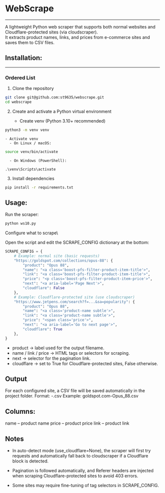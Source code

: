 # **WebScrape**
---

A lightweight Python web scraper that supports both normal websites and Cloudflare-protected sites (via cloudscraper).\
It extracts product names, links, and prices from e-commerce sites and saves them to CSV files.


## Installation:
---

### Ordered List
1. Clone the repository
```bash
git clone git@github.com:st9635/webscrape.git
cd webscrape
```

2. Create and activate a Python virtual environment

   - Create venv (Python 3.10+ recommended)
```bash
python3 -m venv venv
```

    - Activate venv
      - On Linux / macOS:
```bash
source venv/bin/activate
```
      - On Windows (PowerShell):
```cmd.exe
.\venv\Scripts\activate
```

3. Install dependencies
```bash
pip install -r requirements.txt
```

## Usage:

Run the scraper:

```bash
python ws10.py
```

Configure what to scrape\

Open the script and edit the SCRAPE_CONFIG dictionary at the bottom:

```python
SCRAPE_CONFIG = {
    # Example: normal site (basic requests)
    "https://goldspot.com/collections/opus-88": {
        "product": "Opus 88",
        "name": "<a class='boost-pfs-filter-product-item-title'>",
        "link": "<a class='boost-pfs-filter-product-item-title'>",
        "price": "<p class='boost-pfs-filter-product-item-price'>",
        "next": "<a aria-label='Page Next'>",
        "cloudflare": False
    },
    # Example: Cloudflare-protected site (use cloudscraper)
    "https://www.jetpens.com/search?f=...&sa=popularity": {
        "product": "Opus 88",
        "name": "<a class='product-name subtle'>",
        "link": "<a class='product-name subtle'>",
        "price": "<span class='price'>",
        "next": "<a aria-label='Go to next page'>",
        "cloudflare": True
    },
}
```
+ product → label used for the output filename.
+ name / link / price → HTML tags or selectors for scraping.
+ next → selector for the pagination link.
+ cloudflare → set to True for Cloudflare-protected sites, False otherwise.


Output
---

For each configured site, a CSV file will be saved automatically in the project folder.
Format: <domain>-<product>.csv
Example: goldspot.com-Opus_88.csv

Columns:
---
name – product name
price – product price
link – product link


Notes
---
+ In auto-detect mode (use_cloudflare=None), the scraper will first try requests and automatically fall back to cloudscraper if a Cloudflare block is detected.

+ Pagination is followed automatically, and Referer headers are injected when scraping Cloudflare-protected sites to avoid 403 errors.

+ Some sites may require fine-tuning of tag selectors in SCRAPE_CONFIG.